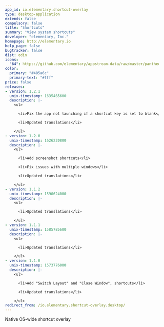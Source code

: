 ```yaml
---
app_id: io.elementary.shortcut-overlay
type: desktop-application
extends: false
compulsory: false
title: "Shortcuts"
summary: "View system shortcuts"
developer: "elementary, Inc."
homepage: http://elementary.io
help_page: false
bugtracker: false
dist: odin
icons:
  "64": https://github.com/elementary/appstream-data/raw/master/pantheon-data/main/icons/64x64/io.elementary.shortcut-overlay_preferences-desktop-keyboard.png
color:
  primary: "#485a6c"
  primary-text: "#fff"
price: false
releases:
- version: 1.2.1
  unix-timestamp: 1635465600
  description: |-
    <ul>

      <li>Fix the app not launching if a shortcut key is set to blank</li>

      <li>Updated translations</li>

    </ul>
- version: 1.2.0
  unix-timestamp: 1626220800
  description: |-
    <ul>

      <li>Add screenshot shortcuts</li>

      <li>Fix issues with multiple windows</li>

      <li>Updated translations</li>

    </ul>
- version: 1.1.2
  unix-timestamp: 1590624000
  description: |-
    <ul>

      <li>Updated translations</li>

    </ul>
- version: 1.1.1
  unix-timestamp: 1585785600
  description: |-
    <ul>

      <li>Updated translations</li>

    </ul>
- version: 1.1.0
  unix-timestamp: 1573776000
  description: |-
    <ul>

      <li>Add "Switch Layout" and "Close Window", shortcuts</li>

      <li>Updated translations</li>

    </ul>
redirect_from: /io.elementary.shortcut-overlay.desktop/
---
```


<p>Native OS-wide shortcut overlay</p>